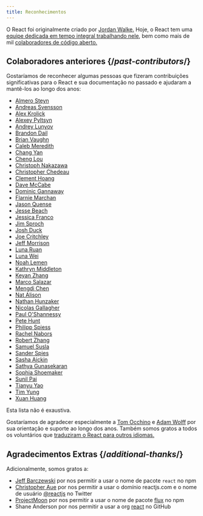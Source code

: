 ```yaml
---
title: Reconhecimentos
---
```


<Intro>

O React foi originalmente criado por [Jordan Walke.](https://github.com/jordwalke) Hoje, o React tem uma [equipe dedicada em tempo integral trabalhando nele](/community/team), bem como mais de mil [colaboradores de código aberto.](https://github.com/facebook/react/graphs/contributors)

</Intro>

## Colaboradores anteriores {/*past-contributors*/}

Gostaríamos de reconhecer algumas pessoas que fizeram contribuições significativas para o React e sua documentação no passado e ajudaram a mantê-los ao longo dos anos:

* [Almero Steyn](https://github.com/AlmeroSteyn)
* [Andreas Svensson](https://github.com/syranide)
* [Alex Krolick](https://github.com/alexkrolick)
* [Alexey Pyltsyn](https://github.com/lex111)
* [Andrey Lunyov](https://github.com/alunyov)
* [Brandon Dail](https://github.com/aweary)
* [Brian Vaughn](https://github.com/bvaughn)
* [Caleb Meredith](https://github.com/calebmer)
* [Chang Yan](https://github.com/cyan33)
* [Cheng Lou](https://github.com/chenglou)
* [Christoph Nakazawa](https://github.com/cpojer)
* [Christopher Chedeau](https://github.com/vjeux)
* [Clement Hoang](https://github.com/clemmy)
* [Dave McCabe](https://github.com/davidmccabe)
* [Dominic Gannaway](https://github.com/trueadm)
* [Flarnie Marchan](https://github.com/flarnie)
* [Jason Quense](https://github.com/jquense)
* [Jesse Beach](https://github.com/jessebeach)
* [Jessica Franco](https://github.com/Jessidhia)
* [Jim Sproch](https://github.com/jimfb)
* [Josh Duck](https://github.com/joshduck)
* [Joe Critchley](https://github.com/joecritch)
* [Jeff Morrison](https://github.com/jeffmo)
* [Luna Ruan](https://github.com/lunaruan)
* [Luna Wei](https://github.com/lunaleaps)
* [Noah Lemen](https://github.com/noahlemen)
* [Kathryn Middleton](https://github.com/kmiddleton14)
* [Keyan Zhang](https://github.com/keyz)
* [Marco Salazar](https://github.com/salazarm)
* [Mengdi Chen](https://github.com/mondaychen)
* [Nat Alison](https://github.com/tesseralis)
* [Nathan Hunzaker](https://github.com/nhunzaker)
* [Nicolas Gallagher](https://github.com/necolas)
* [Paul O'Shannessy](https://github.com/zpao)
* [Pete Hunt](https://github.com/petehunt)
* [Philipp Spiess](https://github.com/philipp-spiess)
* [Rachel Nabors](https://github.com/rachelnabors)
* [Robert Zhang](https://github.com/robertzhidealx)
* [Samuel Susla](https://github.com/sammy-SC)
* [Sander Spies](https://github.com/sanderspies)
* [Sasha Aickin](https://github.com/aickin)
* [Sathya Gunasekaran](https://github.com/gsathya)
* [Sophia Shoemaker](https://github.com/mrscobbler)
* [Sunil Pai](https://github.com/threepointone)
* [Tianyu Yao](https://github.com/)
* [Tim Yung](https://github.com/yungsters)
* [Xuan Huang](https://github.com/huxpro)

Esta lista não é exaustiva.

Gostaríamos de agradecer especialmente a [Tom Occhino](https://github.com/tomocchino) e [Adam Wolff](https://github.com/wolffiex) por sua orientação e suporte ao longo dos anos. Também somos gratos a todos os voluntários que [traduziram o React para outros idiomas.](https://translations.react.dev/)

## Agradecimentos Extras {/*additional-thanks*/}

Adicionalmente, somos gratos a:

* [Jeff Barczewski](https://github.com/jeffbski) por nos permitir a usar o nome de pacote `react` no npm
* [Christopher Aue](https://christopheraue.net/) por nos permitir a usar o domínio reactjs.com e o nome de usuário [@reactjs](https://twitter.com/reactjs) no Twitter
* [ProjectMoon](https://github.com/ProjectMoon) por nos permitir a usar o nome de pacote [flux](https://www.npmjs.com/package/flux) no npm
* Shane Anderson por nos permitir a usar a org [react](https://github.com/react) no GitHub
